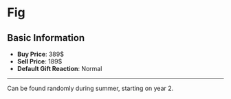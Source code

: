 # Fig

## Basic Information

- **Buy Price**: 389$
- **Sell Price**: 189$
- **Default Gift Reaction**: Normal

---
Can be found randomly during summer, starting on year 2.
